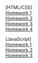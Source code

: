[HTML/CSS] <br>
[Homework 1](https://ageyan.github.io/genius-homework-1/) <br>
[Homework 2](https://ageyan.github.io/genius-homework2/)<br>
[Homework 3](https://ageyan.github.io/genius-homework-3/)<br>
[Homework 4](https://ageyan.github.io/genius-homework-4/)

[JavaScript] <br>
[Homework 1](https://ageyan.github.io/genius-homework-js-1/) <br>
[Homework 2](https://ageyan.github.io/genius-homework-js-2/) <br>
[Homework 3](https://ageyan.github.io/genius-homework-js-3/) <br>
